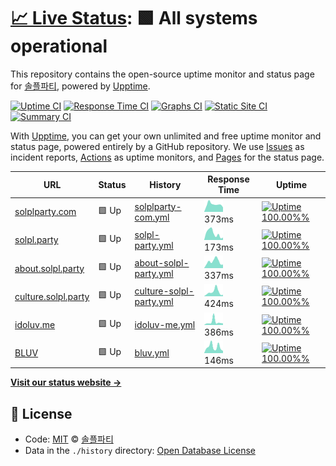 # [📈 Live Status](https://status.solpl.party): <!--live status--> **🟩 All systems operational**

This repository contains the open-source uptime monitor and status page for [솔플파티](https://about.solpl.party), powered by [Upptime](https://github.com/upptime/upptime).

[![Uptime CI](https://github.com/koj-co/upptime/workflows/Uptime%20CI/badge.svg)](https://github.com/koj-co/upptime/actions?query=workflow%3A%22Uptime+CI%22)
[![Response Time CI](https://github.com/koj-co/upptime/workflows/Response%20Time%20CI/badge.svg)](https://github.com/koj-co/upptime/actions?query=workflow%3A%22Response+Time+CI%22)
[![Graphs CI](https://github.com/koj-co/upptime/workflows/Graphs%20CI/badge.svg)](https://github.com/koj-co/upptime/actions?query=workflow%3A%22Graphs+CI%22)
[![Static Site CI](https://github.com/koj-co/upptime/workflows/Static%20Site%20CI/badge.svg)](https://github.com/koj-co/upptime/actions?query=workflow%3A%22Static+Site+CI%22)
[![Summary CI](https://github.com/koj-co/upptime/workflows/Summary%20CI/badge.svg)](https://github.com/koj-co/upptime/actions?query=workflow%3A%22Summary+CI%22)

With [Upptime](https://upptime.js.org), you can get your own unlimited and free uptime monitor and status page, powered entirely by a GitHub repository. We use [Issues](https://github.com/solplparty/upptime/issues) as incident reports, [Actions](https://github.com/solplparty/upptime/actions) as uptime monitors, and [Pages](https://status.solpl.party) for the status page.

<!--start: status pages-->
<!-- This summary is generated by Upptime (https://github.com/upptime/upptime) -->
<!-- Do not edit this manually, your changes will be overwritten -->

| URL                                                | Status | History                                                                                                         | Response Time                                                                            | Uptime                                                                                                                                                                                                                              |
| -------------------------------------------------- | ------ | --------------------------------------------------------------------------------------------------------------- | ---------------------------------------------------------------------------------------- | ----------------------------------------------------------------------------------------------------------------------------------------------------------------------------------------------------------------------------------- |
| [solplparty.com](https://solplparty.com)           | 🟩 Up  | [solplparty-com.yml](https://github.com/SOLPLPARTY/upptime/commits/master/history/solplparty-com.yml)           | <img alt="Response time graph" src="./graphs/solplparty-com.png" height="20"> 373ms      | [![Uptime 100.00%%](https://img.shields.io/endpoint?url=https%3A%2F%2Fraw.githubusercontent.com%2FSOLPLPARTY%2Fupptime%2Fmaster%2Fapi%2Fsolplparty-com%2Fuptime.json)](https://status.solpl.party/history/solplparty-com)           |
| [solpl.party](https://solpl.party)                 | 🟩 Up  | [solpl-party.yml](https://github.com/SOLPLPARTY/upptime/commits/master/history/solpl-party.yml)                 | <img alt="Response time graph" src="./graphs/solpl-party.png" height="20"> 173ms         | [![Uptime 100.00%%](https://img.shields.io/endpoint?url=https%3A%2F%2Fraw.githubusercontent.com%2FSOLPLPARTY%2Fupptime%2Fmaster%2Fapi%2Fsolpl-party%2Fuptime.json)](https://status.solpl.party/history/solpl-party)                 |
| [about.solpl.party](https://about.solpl.party)     | 🟩 Up  | [about-solpl-party.yml](https://github.com/SOLPLPARTY/upptime/commits/master/history/about-solpl-party.yml)     | <img alt="Response time graph" src="./graphs/about-solpl-party.png" height="20"> 337ms   | [![Uptime 100.00%%](https://img.shields.io/endpoint?url=https%3A%2F%2Fraw.githubusercontent.com%2FSOLPLPARTY%2Fupptime%2Fmaster%2Fapi%2Fabout-solpl-party%2Fuptime.json)](https://status.solpl.party/history/about-solpl-party)     |
| [culture.solpl.party](https://culture.solpl.party) | 🟩 Up  | [culture-solpl-party.yml](https://github.com/SOLPLPARTY/upptime/commits/master/history/culture-solpl-party.yml) | <img alt="Response time graph" src="./graphs/culture-solpl-party.png" height="20"> 424ms | [![Uptime 100.00%%](https://img.shields.io/endpoint?url=https%3A%2F%2Fraw.githubusercontent.com%2FSOLPLPARTY%2Fupptime%2Fmaster%2Fapi%2Fculture-solpl-party%2Fuptime.json)](https://status.solpl.party/history/culture-solpl-party) |
| [idoluv.me](https://idoluv.me)                     | 🟩 Up  | [idoluv-me.yml](https://github.com/SOLPLPARTY/upptime/commits/master/history/idoluv-me.yml)                     | <img alt="Response time graph" src="./graphs/idoluv-me.png" height="20"> 386ms           | [![Uptime 100.00%%](https://img.shields.io/endpoint?url=https%3A%2F%2Fraw.githubusercontent.com%2FSOLPLPARTY%2Fupptime%2Fmaster%2Fapi%2Fidoluv-me%2Fuptime.json)](https://status.solpl.party/history/idoluv-me)                     |
| [BLUV](https://bluv.solpl.party/)                  | 🟩 Up  | [bluv.yml](https://github.com/SOLPLPARTY/upptime/commits/master/history/bluv.yml)                               | <img alt="Response time graph" src="./graphs/bluv.png" height="20"> 146ms                | [![Uptime 100.00%%](https://img.shields.io/endpoint?url=https%3A%2F%2Fraw.githubusercontent.com%2FSOLPLPARTY%2Fupptime%2Fmaster%2Fapi%2Fbluv%2Fuptime.json)](https://status.solpl.party/history/bluv)                               |

<!--end: status pages-->

[**Visit our status website →**](https://status.solpl.party)

## 📄 License

- Code: [MIT](./LICENSE) © [솔플파티](https://about.solpl.party)
- Data in the `./history` directory: [Open Database License](https://opendatacommons.org/licenses/odbl/1-0/)
